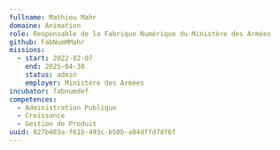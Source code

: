```yaml
---
fullname: Mathieu Mahr
domaine: Animation
role: Responsable de la Fabrique Numérique du Ministère des Armées
github: FabNumMMahr
missions:
  - start: 2022-02-07
    end: 2025-04-30
    status: admin
    employer: Ministère des Armées
incubator: fabnumdef
competences:
  - Administration Publique
  - Croissance
  - Gestion de Produit
uuid: 027b483a-f61b-493c-b50b-a04dffd7df6f
---
```

